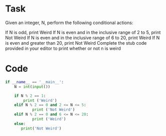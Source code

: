 # Task 
Given an integer, N, perform the following conditional actions:

If N is odd, print Weird
If N is even and in the inclusive range of 2 to 5, print Not Weird
If N is even and in the inclusive range of 6 to 20, print Weird
If N is even and greater than 20, print Not Weird
Complete the stub code provided in your editor to print whether or not n is weird

# Code 
```python 
if __name__ == '__main__':
    N = int(input())

    if N % 2 == 1:
        print ('Weird')
    elif N % 2 == 0 and 2 <= N <= 5:
            print ('Not Weird')
    elif N % 2 == 0 and 6 <= N <= 20:
            print ('Weird')
    else:
       print('Not Weird')
```
